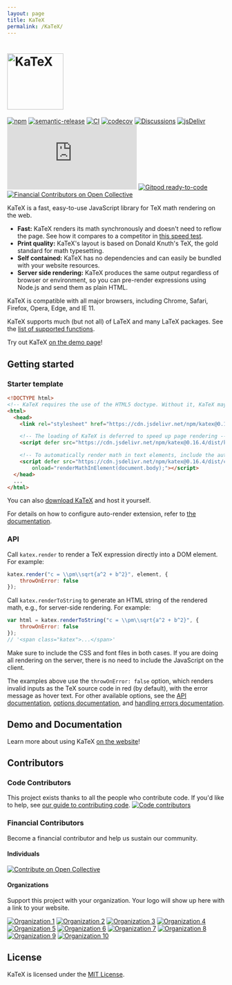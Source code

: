 ```yaml
---
layout: page
title: KaTeX
permalink: /KaTeX/
---
```

# [<img src="https://katex.org/img/katex-logo-black.svg" width="130" alt="KaTeX">](https://katex.org/)
[![npm](https://img.shields.io/npm/v/katex.svg)](https://www.npmjs.com/package/katex)
[![semantic-release](https://img.shields.io/badge/%20%20%F0%9F%93%A6%F0%9F%9A%80-semantic--release-e10079.svg)](https://github.com/semantic-release/semantic-release)
[![CI](https://github.com/KaTeX/KaTeX/workflows/CI/badge.svg?branch=main&event=push)](https://github.com/KaTeX/KaTeX/actions?query=workflow%3ACI)
[![codecov](https://codecov.io/gh/KaTeX/KaTeX/branch/main/graph/badge.svg)](https://codecov.io/gh/KaTeX/KaTeX)
[![Discussions](https://img.shields.io/badge/Discussions-join-brightgreen)](https://github.com/KaTeX/KaTeX/discussions)
[![jsDelivr](https://data.jsdelivr.com/v1/package/npm/katex/badge?style=rounded)](https://www.jsdelivr.com/package/npm/katex)
![katex.min.js size](https://img.badgesize.io/https://unpkg.com/katex/dist/katex.min.js?compression=gzip)
[![Gitpod ready-to-code](https://img.shields.io/badge/Gitpod-ready--to--code-blue?logo=gitpod)](https://gitpod.io/#https://github.com/KaTeX/KaTeX)
[![Financial Contributors on Open Collective](https://opencollective.com/katex/all/badge.svg?label=financial+contributors)](https://opencollective.com/katex)

KaTeX is a fast, easy-to-use JavaScript library for TeX math rendering on the web.

 * **Fast:** KaTeX renders its math synchronously and doesn't need to reflow the page. See how it compares to a competitor in [this speed test](https://www.intmath.com/cg5/katex-mathjax-comparison.php).
 * **Print quality:** KaTeX's layout is based on Donald Knuth's TeX, the gold standard for math typesetting.
 * **Self contained:** KaTeX has no dependencies and can easily be bundled with your website resources.
 * **Server side rendering:** KaTeX produces the same output regardless of browser or environment, so you can pre-render expressions using Node.js and send them as plain HTML.

KaTeX is compatible with all major browsers, including Chrome, Safari, Firefox, Opera, Edge, and IE 11.

KaTeX supports much (but not all) of LaTeX and many LaTeX packages. See the [list of supported functions](https://katex.org/docs/supported.html).

Try out KaTeX [on the demo page](https://katex.org/#demo)!

## Getting started

### Starter template

```html
<!DOCTYPE html>
<!-- KaTeX requires the use of the HTML5 doctype. Without it, KaTeX may not render properly -->
<html>
  <head>
    <link rel="stylesheet" href="https://cdn.jsdelivr.net/npm/katex@0.16.4/dist/katex.min.css" integrity="sha384-vKruj+a13U8yHIkAyGgK1J3ArTLzrFGBbBc0tDp4ad/EyewESeXE/Iv67Aj8gKZ0" crossorigin="anonymous">

    <!-- The loading of KaTeX is deferred to speed up page rendering -->
    <script defer src="https://cdn.jsdelivr.net/npm/katex@0.16.4/dist/katex.min.js" integrity="sha384-PwRUT/YqbnEjkZO0zZxNqcxACrXe+j766U2amXcgMg5457rve2Y7I6ZJSm2A0mS4" crossorigin="anonymous"></script>

    <!-- To automatically render math in text elements, include the auto-render extension: -->
    <script defer src="https://cdn.jsdelivr.net/npm/katex@0.16.4/dist/contrib/auto-render.min.js" integrity="sha384-+VBxd3r6XgURycqtZ117nYw44OOcIax56Z4dCRWbxyPt0Koah1uHoK0o4+/RRE05" crossorigin="anonymous"
        onload="renderMathInElement(document.body);"></script>
  </head>
  ...
</html>
```

You can also [download KaTeX](https://github.com/KaTeX/KaTeX/releases) and host it yourself.

For details on how to configure auto-render extension, refer to [the documentation](https://katex.org/docs/autorender.html).

### API

Call `katex.render` to render a TeX expression directly into a DOM element.
For example:

```js
katex.render("c = \\pm\\sqrt{a^2 + b^2}", element, {
    throwOnError: false
});
```

Call `katex.renderToString` to generate an HTML string of the rendered math,
e.g., for server-side rendering.  For example:

```js
var html = katex.renderToString("c = \\pm\\sqrt{a^2 + b^2}", {
    throwOnError: false
});
// '<span class="katex">...</span>'
```

Make sure to include the CSS and font files in both cases.
If you are doing all rendering on the server, there is no need to include the
JavaScript on the client.

The examples above use the `throwOnError: false` option, which renders invalid
inputs as the TeX source code in red (by default), with the error message as
hover text.  For other available options, see the
[API documentation](https://katex.org/docs/api.html),
[options documentation](https://katex.org/docs/options.html), and
[handling errors documentation](https://katex.org/docs/error.html).

## Demo and Documentation

Learn more about using KaTeX [on the website](https://katex.org)!

## Contributors

### Code Contributors

This project exists thanks to all the people who contribute code. If you'd like to help, see [our guide to contributing code](CONTRIBUTING.md).
<a href="https://github.com/KaTeX/KaTeX/graphs/contributors"><img src="https://contributors-svg.opencollective.com/katex/contributors.svg?width=890&button=false" alt="Code contributors" /></a>

### Financial Contributors

Become a financial contributor and help us sustain our community.

#### Individuals

<a href="https://opencollective.com/katex"><img src="https://opencollective.com/katex/individuals.svg?width=890" alt="Contribute on Open Collective"></a>

#### Organizations

Support this project with your organization. Your logo will show up here with a link to your website.

<a href="https://opencollective.com/katex/organization/0/website"><img src="https://opencollective.com/katex/organization/0/avatar.svg" alt="Organization 1"></a>
<a href="https://opencollective.com/katex/organization/1/website"><img src="https://opencollective.com/katex/organization/1/avatar.svg" alt="Organization 2"></a>
<a href="https://opencollective.com/katex/organization/2/website"><img src="https://opencollective.com/katex/organization/2/avatar.svg" alt="Organization 3"></a>
<a href="https://opencollective.com/katex/organization/3/website"><img src="https://opencollective.com/katex/organization/3/avatar.svg" alt="Organization 4"></a>
<a href="https://opencollective.com/katex/organization/4/website"><img src="https://opencollective.com/katex/organization/4/avatar.svg" alt="Organization 5"></a>
<a href="https://opencollective.com/katex/organization/5/website"><img src="https://opencollective.com/katex/organization/5/avatar.svg" alt="Organization 6"></a>
<a href="https://opencollective.com/katex/organization/6/website"><img src="https://opencollective.com/katex/organization/6/avatar.svg" alt="Organization 7"></a>
<a href="https://opencollective.com/katex/organization/7/website"><img src="https://opencollective.com/katex/organization/7/avatar.svg" alt="Organization 8"></a>
<a href="https://opencollective.com/katex/organization/8/website"><img src="https://opencollective.com/katex/organization/8/avatar.svg" alt="Organization 9"></a>
<a href="https://opencollective.com/katex/organization/9/website"><img src="https://opencollective.com/katex/organization/9/avatar.svg" alt="Organization 10"></a>

## License

KaTeX is licensed under the [MIT License](https://opensource.org/licenses/MIT).
